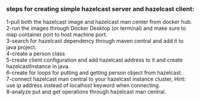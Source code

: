 <h3>steps for creating simple hazelcast server and hazelcast client:</h3>
1-pull both the hazelcast image and hazelcast man center from docker hub.<br />
2-run the images through Docker Desktop (or terminal) and make sure to map container port to host machine port.<br />
3-search for hazelcast dependency through maven central and add it to java project.<br />
4-create a person class<br />
5-create client configuration and add hazelcast address to it and create hazelcastInstance in java.<br />
6-create for loops for putting and getting person object from hazelcast.<br />
7-connect hazelcast man central to your hazelcast instance cluster, Hint: use ip address instead of localhost keyword when connecting.<br />
8-analyze put and get operations through hazelcast man central.<br />
